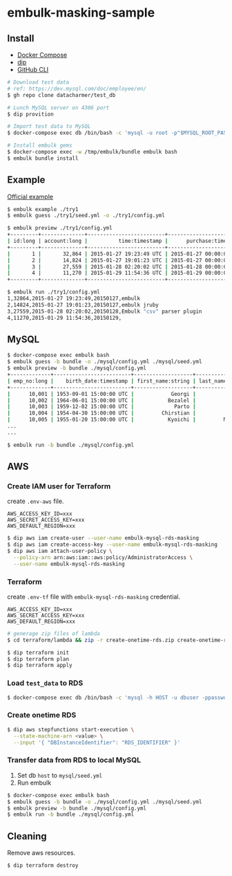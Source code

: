# embulk-masking-sample

## Install
- [Docker Compose](https://docs.docker.com/compose/)
- [dip](https://github.com/bibendi/dip)
- [GitHub CLI](https://cli.github.com/)

```sh
# Download test data
# ref: https://dev.mysql.com/doc/employee/en/
$ gh repo clone datacharmer/test_db

# Lunch MySQL server on 4306 port
$ dip provition

# Import test data to MySQL
$ docker-compose exec db /bin/bash -c 'mysql -u root -p"$MYSQL_ROOT_PASSWORD" < employees.sql'

# Install embulk gems
$ docker-compose exec -w /tmp/embulk/bundle embulk bash
$ embulk bundle install
```

## Example

[Official example](https://www.embulk.org/)

```sh
$ embulk example ./try1
$ embulk guess ./try1/seed.yml -o ./try1/config.yml

$ embulk preview ./try1/config.yml
+---------+--------------+-------------------------+-------------------------+----------------------------+
| id:long | account:long |          time:timestamp |      purchase:timestamp |             comment:string |
+---------+--------------+-------------------------+-------------------------+----------------------------+
|       1 |       32,864 | 2015-01-27 19:23:49 UTC | 2015-01-27 00:00:00 UTC |                     embulk |
|       2 |       14,824 | 2015-01-27 19:01:23 UTC | 2015-01-27 00:00:00 UTC |               embulk jruby |
|       3 |       27,559 | 2015-01-28 02:20:02 UTC | 2015-01-28 00:00:00 UTC | Embulk "csv" parser plugin |
|       4 |       11,270 | 2015-01-29 11:54:36 UTC | 2015-01-29 00:00:00 UTC |                            |
+---------+--------------+-------------------------+-------------------------+----------------------------+

$ embulk run ./try1/config.yml
1,32864,2015-01-27 19:23:49,20150127,embulk
2,14824,2015-01-27 19:01:23,20150127,embulk jruby
3,27559,2015-01-28 02:20:02,20150128,Embulk "csv" parser plugin
4,11270,2015-01-29 11:54:36,20150129,
```

## MySQL

```sh
$ docker-compose exec embulk bash
$ embulk guess -b bundle -o ./mysql/config.yml ./mysql/seed.yml
$ embulk preview -b bundle ./mysql/config.yml
+-------------+-------------------------+-------------------+------------------+---------------+-------------------------+
| emp_no:long |    birth_date:timestamp | first_name:string | last_name:string | gender:string |     hire_date:timestamp |
+-------------+-------------------------+-------------------+------------------+---------------+-------------------------+
|      10,001 | 1953-09-01 15:00:00 UTC |            Georgi |          Facello |             M | 1986-06-25 15:00:00 UTC |
|      10,002 | 1964-06-01 15:00:00 UTC |           Bezalel |           Simmel |             F | 1985-11-20 15:00:00 UTC |
|      10,003 | 1959-12-02 15:00:00 UTC |             Parto |          Bamford |             M | 1986-08-27 15:00:00 UTC |
|      10,004 | 1954-04-30 15:00:00 UTC |         Chirstian |          Koblick |             M | 1986-11-30 15:00:00 UTC |
|      10,005 | 1955-01-20 15:00:00 UTC |           Kyoichi |         Maliniak |             M | 1989-09-11 15:00:00 UTC |
...
...

$ embulk run -b bundle ./mysql/config.yml
```

## AWS

### Create IAM user for Terraform

create `.env-aws` file.

```
AWS_ACCESS_KEY_ID=xxx
AWS_SECRET_ACCESS_KEY=xxx
AWS_DEFAULT_REGION=xxx
```

```sh
$ dip aws iam create-user --user-name embulk-mysql-rds-masking
$ dip aws iam create-access-key --user-name embulk-mysql-rds-masking
$ dip aws iam attach-user-policy \
  --policy-arn arn:aws:iam::aws:policy/AdministratorAccess \
  --user-name embulk-mysql-rds-masking
```

### Terraform

create `.env-tf` file with `embulk-mysql-rds-masking` credential.

```
AWS_ACCESS_KEY_ID=xxx
AWS_SECRET_ACCESS_KEY=xxx
AWS_DEFAULT_REGION=xxx
```

```sh
# generage zip files of lambda
$ cd terraform/lambda && zip -r create-onetime-rds.zip create-onetime-rds.js && zip -r delete-onetime-rds.zip delete-onetime-rds.js && cd -

$ dip terraform init
$ dip terraform plan
$ dip terraform apply
```

### Load `test_data` to RDS

```sh
$ docker-compose exec db /bin/bash -c 'mysql -h HOST -u dbuser -ppassword < employees.sql'
```

### Create onetime RDS

```sh
$ dip aws stepfunctions start-execution \
  --state-machine-arn <value> \
  --input '{ "DBInstanceIdentifier": "RDS_IDENTIFIER" }'
```

### Transfer data from RDS to local MySQL

1. Set db `host` to `mysql/seed.yml`
2. Run embulk

```sh
$ docker-compose exec embulk bash
$ embulk guess -b bundle -o ./mysql/config.yml ./mysql/seed.yml
$ embulk preview -b bundle ./mysql/config.yml
$ embulk run -b bundle ./mysql/config.yml
```

## Cleaning

Remove aws resources.

```sh
$ dip terraform destroy
```

